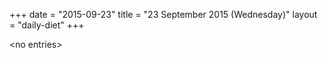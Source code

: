 +++
date = "2015-09-23"
title = "23 September 2015 (Wednesday)"
layout = "daily-diet"
+++

\<no entries\>